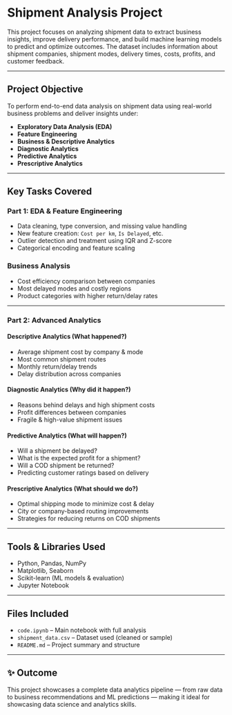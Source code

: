 # Shipment Analysis Project

This project focuses on analyzing shipment data to extract business insights, improve delivery performance, and build machine learning models to predict and optimize outcomes. The dataset includes information about shipment companies, shipment modes, delivery times, costs, profits, and customer feedback.

---

## Project Objective

To perform end-to-end data analysis on shipment data using real-world business problems and deliver insights under:

- **Exploratory Data Analysis (EDA)**
- **Feature Engineering**
- **Business & Descriptive Analytics**
- **Diagnostic Analytics**
- **Predictive Analytics**
- **Prescriptive Analytics**

---

## Key Tasks Covered

###  Part 1: EDA & Feature Engineering
- Data cleaning, type conversion, and missing value handling
- New feature creation: `Cost per km`, `Is Delayed`, etc.
- Outlier detection and treatment using IQR and Z-score
- Categorical encoding and feature scaling

### Business Analysis
- Cost efficiency comparison between companies
- Most delayed modes and costly regions
- Product categories with higher return/delay rates

---

### Part 2: Advanced Analytics

#### Descriptive Analytics (What happened?)
- Average shipment cost by company & mode
- Most common shipment routes
- Monthly return/delay trends
- Delay distribution across companies

#### Diagnostic Analytics (Why did it happen?)
- Reasons behind delays and high shipment costs
- Profit differences between companies
- Fragile & high-value shipment issues

#### Predictive Analytics (What will happen?)
- Will a shipment be delayed?
- What is the expected profit for a shipment?
- Will a COD shipment be returned?
- Predicting customer ratings based on delivery

#### Prescriptive Analytics (What should we do?)
- Optimal shipping mode to minimize cost & delay
- City or company-based routing improvements
- Strategies for reducing returns on COD shipments

---

## Tools & Libraries Used
- Python, Pandas, NumPy
- Matplotlib, Seaborn
- Scikit-learn (ML models & evaluation)
- Jupyter Notebook

---

## Files Included

- `code.ipynb` – Main notebook with full analysis
- `shipment_data.csv` – Dataset used (cleaned or sample)
- `README.md` – Project summary and structure

---

## ✨ Outcome

This project showcases a complete data analytics pipeline — from raw data to business recommendations and ML predictions — making it ideal for showcasing data science and analytics skills.

